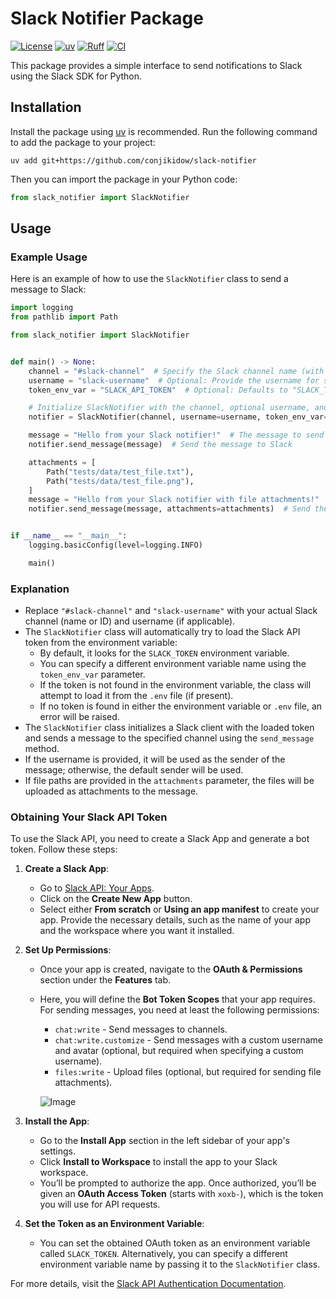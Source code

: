 # Slack Notifier Package

[![License](https://img.shields.io/badge/license-MIT-blue.svg?style=flat)](LICENSE)
[![uv](https://img.shields.io/endpoint?url=https://raw.githubusercontent.com/astral-sh/uv/main/assets/badge/v0.json)](https://github.com/astral-sh/uv)
[![Ruff](https://img.shields.io/endpoint?url=https://raw.githubusercontent.com/astral-sh/ruff/main/assets/badge/v2.json)](https://github.com/astral-sh/ruff)
[![CI](https://github.com/conjikidow/slack-notifier/actions/workflows/ci.yaml/badge.svg)](https://github.com/conjikidow/slack-notifier/actions/workflows/ci.yaml)

This package provides a simple interface to send notifications to Slack using the Slack SDK for Python.

## Installation

Install the package using [uv](https://github.com/astral-sh/uv) is recommended.
Run the following command to add the package to your project:

```console
uv add git+https://github.com/conjikidow/slack-notifier
```

Then you can import the package in your Python code:

```python
from slack_notifier import SlackNotifier
```

## Usage

### Example Usage

Here is an example of how to use the `SlackNotifier` class to send a message to Slack:

```python
import logging
from pathlib import Path

from slack_notifier import SlackNotifier


def main() -> None:
    channel = "#slack-channel"  # Specify the Slack channel name (with #) or ID
    username = "slack-username"  # Optional: Provide the username for sending the message
    token_env_var = "SLACK_API_TOKEN"  # Optional: Defaults to "SLACK_TOKEN", or specify your own environment variable name

    # Initialize SlackNotifier with the channel, optional username, and optional token environment variable name
    notifier = SlackNotifier(channel, username=username, token_env_var=token_env_var)

    message = "Hello from your Slack notifier!"  # The message to send
    notifier.send_message(message)  # Send the message to Slack

    attachments = [
        Path("tests/data/test_file.txt"),
        Path("tests/data/test_file.png"),
    ]
    message = "Hello from your Slack notifier with file attachments!"
    notifier.send_message(message, attachments=attachments)  # Send the message with file attachments


if __name__ == "__main__":
    logging.basicConfig(level=logging.INFO)

    main()
```

### Explanation

- Replace `"#slack-channel"` and `"slack-username"` with your actual Slack channel (name or ID) and username (if applicable).
- The `SlackNotifier` class will automatically try to load the Slack API token from the environment variable:
  - By default, it looks for the `SLACK_TOKEN` environment variable.
  - You can specify a different environment variable name using the `token_env_var` parameter.
  - If the token is not found in the environment variable, the class will attempt to load it from the `.env` file (if present).
  - If no token is found in either the environment variable or `.env` file, an error will be raised.
- The `SlackNotifier` class initializes a Slack client with the loaded token and sends a message to the specified channel using the `send_message` method.
- If the username is provided, it will be used as the sender of the message; otherwise, the default sender will be used.
- If file paths are provided in the `attachments` parameter, the files will be uploaded as attachments to the message.

### Obtaining Your Slack API Token

To use the Slack API, you need to create a Slack App and generate a bot token. Follow these steps:

1. **Create a Slack App**:
   - Go to [Slack API: Your Apps](https://api.slack.com/apps).
   - Click on the **Create New App** button.
   - Select either **From scratch** or **Using an app manifest** to create your app. Provide the necessary details, such as the name of your app and the workspace where you want it installed.

2. **Set Up Permissions**:
   - Once your app is created, navigate to the **OAuth & Permissions** section under the **Features** tab.
   - Here, you will define the **Bot Token Scopes** that your app requires. For sending messages, you need at least the following permissions:
     - `chat:write` - Send messages to channels.
     - `chat:write.customize` - Send messages with a custom username and avatar (optional, but required when specifying a custom username).
     - `files:write` - Upload files (optional, but required for sending file attachments).

     ![Image](https://github.com/user-attachments/assets/b80548d0-392d-4524-906c-d870bb53e02c)

3. **Install the App**:
   - Go to the **Install App** section in the left sidebar of your app's settings.
   - Click **Install to Workspace** to install the app to your Slack workspace.
   - You’ll be prompted to authorize the app. Once authorized, you’ll be given an **OAuth Access Token** (starts with `xoxb-`), which is the token you will use for API requests.

4. **Set the Token as an Environment Variable**:
   - You can set the obtained OAuth token as an environment variable called `SLACK_TOKEN`. Alternatively, you can specify a different environment variable name by passing it to the `SlackNotifier` class.

For more details, visit the [Slack API Authentication Documentation](https://api.slack.com/authentication).
